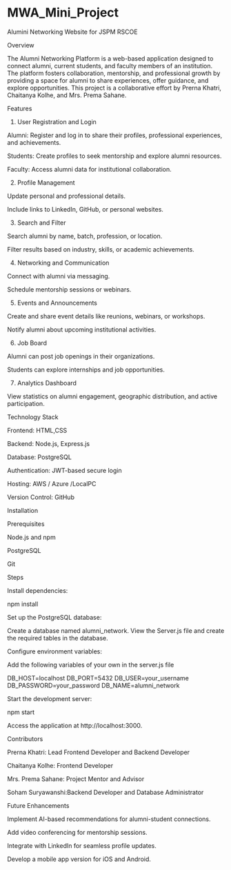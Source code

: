 # MWA_Mini_Project
Alumini Networking Website for JSPM RSCOE

Overview

The Alumni Networking Platform is a web-based application designed to connect alumni, current students, and faculty members of an institution. The platform fosters collaboration, mentorship, and professional growth by providing a space for alumni to share experiences, offer guidance, and explore opportunities. This project is a collaborative effort by Prerna Khatri, Chaitanya Kolhe, and Mrs. Prema Sahane.

Features

1. User Registration and Login

Alumni: Register and log in to share their profiles, professional experiences, and achievements.

Students: Create profiles to seek mentorship and explore alumni resources.

Faculty: Access alumni data for institutional collaboration.

2. Profile Management

Update personal and professional details.

Include links to LinkedIn, GitHub, or personal websites.

3. Search and Filter

Search alumni by name, batch, profession, or location.

Filter results based on industry, skills, or academic achievements.

4. Networking and Communication

Connect with alumni via messaging.

Schedule mentorship sessions or webinars.

5. Events and Announcements

Create and share event details like reunions, webinars, or workshops.

Notify alumni about upcoming institutional activities.

6. Job Board

Alumni can post job openings in their organizations.

Students can explore internships and job opportunities.

7. Analytics Dashboard

View statistics on alumni engagement, geographic distribution, and active participation.

Technology Stack

Frontend: HTML,CSS

Backend: Node.js, Express.js

Database: PostgreSQL

Authentication: JWT-based secure login

Hosting: AWS / Azure /LocalPC

Version Control: GitHub

Installation

Prerequisites

Node.js and npm

PostgreSQL

Git

Steps

Install dependencies:

npm install

Set up the PostgreSQL database:

Create a database named alumni_network.
View the Server.js file and create the required tables in the database.

Configure environment variables:

Add the following variables of your own in the server.js file

DB_HOST=localhost
DB_PORT=5432
DB_USER=your_username
DB_PASSWORD=your_password
DB_NAME=alumni_network

Start the development server:

npm start

Access the application at http://localhost:3000.

Contributors

Prerna Khatri: Lead Frontend Developer and Backend Developer

Chaitanya Kolhe: Frontend Developer 

Mrs. Prema Sahane: Project Mentor and Advisor

Soham Suryawanshi:Backend Developer and Database Administrator

Future Enhancements

Implement AI-based recommendations for alumni-student connections.

Add video conferencing for mentorship sessions.

Integrate with LinkedIn for seamless profile updates.

Develop a mobile app version for iOS and Android.


